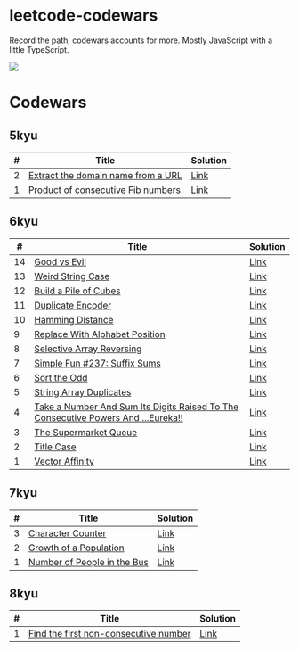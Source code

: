 # leetcode-codewars
Record the path, codewars accounts for more.
Mostly JavaScript with a little TypeScript.

![](https://www.codewars.com/users/Celine10/badges/large)

# Codewars

## 5kyu
| #  | Title | Solution |
|----|-------|----------|
| 2  | [Extract the domain name from a URL](https://www.codewars.com/kata/514a024011ea4fb54200004b/javascript) | [Link](./codewars/5kyu/extract-the-domain-name-from-a-url.md) |
| 1  | [Product of consecutive Fib numbers](https://www.codewars.com/kata/5541f58a944b85ce6d00006a/javascript) | [Link](./codewars/5kyu/product-of-consecutive-fib-numbers.md) |

## 6kyu
| #  | Title | Solution |
|----|-------|----------|
| 14  | [Good vs Evil](https://www.codewars.com/kata/52761ee4cffbc69732000738/javascript) | [Link](./codewars/6kyu/good-vs-evil.md) |
| 13  | [Weird String Case](https://www.codewars.com/kata/52b757663a95b11b3d00062d/javascript) | [Link](./codewars/6kyu/weird-string-case.md) |
| 12 | [Build a Pile of Cubes](https://www.codewars.com/kata/5592e3bd57b64d00f3000047/javascript) | [Link](./codewars/6kyu/build-a-pile-of-cubes.md) |
| 11 | [Duplicate Encoder](https://www.codewars.com/kata/54b42f9314d9229fd6000d9c/javascript) | [Link](./codewars/6kyu/duplicate-encoder.md) |
| 10 | [Hamming Distance](https://www.codewars.com/kata/5410c0e6a0e736cf5b000e69/javascript) | [Link](./codewars/6kyu/hamming-distance.md) |
| 9  | [Replace With Alphabet Position](https://www.codewars.com/kata/546f922b54af40e1e90001da/javascript) | [Link](./codewars/6kyu/replace-with-alphabet-position.md) |
| 8  | [Selective Array Reversing](https://www.codewars.com/kata/58f6000bc0ec6451960000fd/javascript) | [Link](./codewars/6kyu/selective-array-reversing.md) |
| 7  | [Simple Fun #237: Suffix Sums](https://www.codewars.com/kata/590938089ff3d186cb00004c/javascript) | [Link](./codewars/6kyu/simple-fun-237-suffix-sums.md) |
| 6  | [Sort the Odd](https://www.codewars.com/kata/578aa45ee9fd15ff4600090d/javascript) | [Link](./codewars/6kyu/sort-the-odd.md) |
| 5  | [String Array Duplicates](https://www.codewars.com/kata/59f08f89a5e129c543000069/javascript) | [Link](./codewars/6kyu/string-array-duplicates.md) |
| 4  | [Take a Number And Sum Its Digits Raised To The Consecutive Powers And ...Eureka!!](https://www.codewars.com/kata/5626b561280a42ecc50000d1/javascript) | [Link](./codewars/6kyu/take-a-number-and-sum-its-digits-raised-to-the-consecutive-powers-and-eureka.md) |
| 3  | [The Supermarket Queue](https://www.codewars.com/kata/57b06f90e298a7b53d000a86/javascript) | [Link](./codewars/6kyu/the-supermarket-queue.md) |
| 2  | [Title Case](https://www.codewars.com/kata/5202ef17a402dd033c000009/javascript) | [Link](./codewars/6kyu/title-case.md) |
| 1  | [Vector Affinity](https://www.codewars.com/kata/5498505a43e0fd83620010a9/javascript) | [Link](./codewars/6kyu/vector-affinity.md) |

## 7kyu
| # | Title | Solution |
|---|-------|----------|
| 3 | [Character Counter](https://www.codewars.com/kata/56786a687e9a88d1cf00005d/javascript) | [Link](./codewars/7kyu/character-counter.md)|
| 2 | [Growth of a Population](https://www.codewars.com/kata/563b662a59afc2b5120000c6/javascript) | [Link](./codewars/7kyu/growth-of-a-population.md)|
| 1 | [Number of People in the Bus](https://www.codewars.com/kata/5648b12ce68d9daa6b000099/javascript) | [Link](./codewars/7kyu/number-of-people-in-the-bus.md)|

## 8kyu
| # | Title | Solution |
|---|-------|----------|
| 1 | [Find the first non-consecutive number](https://www.codewars.com/kata/58f8a3a27a5c28d92e000144/javascript) | [Link](./codewars/8kyu/find-the-first-non-consecutive-number.md)|